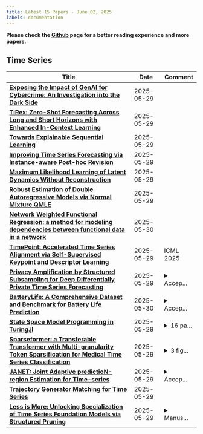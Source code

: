 ```yaml
---
title: Latest 15 Papers - June 02, 2025
labels: documentation
---
```

**Please check the [Github](https://github.com/ke1ewang/DailyArXiv) page for a better reading experience and more papers.**

## Time Series
| **Title** | **Date** | **Comment** |
| --- | --- | --- |
| **[Exposing the Impact of GenAI for Cybercrime: An Investigation into the Dark Side](http://arxiv.org/abs/2505.23733v1)** | 2025-05-29 |  |
| **[TiRex: Zero-Shot Forecasting Across Long and Short Horizons with Enhanced In-Context Learning](http://arxiv.org/abs/2505.23719v1)** | 2025-05-29 |  |
| **[Towards Explainable Sequential Learning](http://arxiv.org/abs/2505.23624v1)** | 2025-05-29 |  |
| **[Improving Time Series Forecasting via Instance-aware Post-hoc Revision](http://arxiv.org/abs/2505.23583v1)** | 2025-05-29 |  |
| **[Maximum Likelihood Learning of Latent Dynamics Without Reconstruction](http://arxiv.org/abs/2505.23569v1)** | 2025-05-29 |  |
| **[Robust Estimation of Double Autoregressive Models via Normal Mixture QMLE](http://arxiv.org/abs/2505.23535v1)** | 2025-05-29 |  |
| **[Network Weighted Functional Regression: a method for modeling dependencies between functional data in a network](http://arxiv.org/abs/2501.18221v3)** | 2025-05-30 |  |
| **[TimePoint: Accelerated Time Series Alignment via Self-Supervised Keypoint and Descriptor Learning](http://arxiv.org/abs/2505.23475v1)** | 2025-05-29 | ICML 2025 |
| **[Privacy Amplification by Structured Subsampling for Deep Differentially Private Time Series Forecasting](http://arxiv.org/abs/2502.02410v2)** | 2025-05-29 | <details><summary>Accep...</summary><p>Accepted as ICML 2025 Spotlight</p></details> |
| **[BatteryLife: A Comprehensive Dataset and Benchmark for Battery Life Prediction](http://arxiv.org/abs/2502.18807v5)** | 2025-05-30 | <details><summary>Accep...</summary><p>Accepted by KDD 2025. Typos and data statistics mistakes are fixed</p></details> |
| **[State Space Model Programming in Turing.jl](http://arxiv.org/abs/2505.23302v1)** | 2025-05-29 | <details><summary>16 pa...</summary><p>16 pages, 6 figures, Presented at LAFI (Languages for Inference) Workshop, POPL 2025</p></details> |
| **[Sparseformer: a Transferable Transformer with Multi-granularity Token Sparsification for Medical Time Series Classification](http://arxiv.org/abs/2503.15578v2)** | 2025-05-29 | <details><summary>3 fig...</summary><p>3 figures, 16 pages, 5 tables</p></details> |
| **[JANET: Joint Adaptive predictioN-region Estimation for Time-series](http://arxiv.org/abs/2407.06390v2)** | 2025-05-29 | <details><summary>Accep...</summary><p>Accepted to ECML Journal for Machine Learning Alternate Title: Conformalised Joint Prediction Region for Time Series</p></details> |
| **[Trajectory Generator Matching for Time Series](http://arxiv.org/abs/2505.23215v1)** | 2025-05-29 |  |
| **[Less is More: Unlocking Specialization of Time Series Foundation Models via Structured Pruning](http://arxiv.org/abs/2505.23195v1)** | 2025-05-29 | <details><summary>Manus...</summary><p>Manuscript with fixed typos and figures</p></details> |

